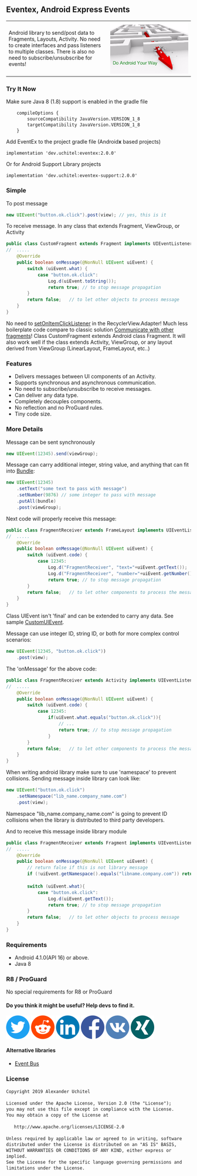 ##  Eventex, Android Express Events

<table border="0">
 <tr>
    <td width="55%">Android library to send/post data to Fragments, Layouts, Activity.
No need to create interfaces and pass listeners to multiple classes.
There is also no need to subscribe/unsubscribe for events!
</td>
    <td width="45%"><img width="100%" src="icons/eventex-android-library-256.png"></td>
</table>

### Try It Now
Make sure Java 8 (1.8) support is enabled in the gradle file
```
    compileOptions {
        sourceCompatibility JavaVersion.VERSION_1_8
        targetCompatibility JavaVersion.VERSION_1_8
    }
```
Add EventEx to the project gradle file (Android**x** based projects)
```
implementation 'dev.uchitel:eventex:2.0.0'
```

Or for Android Support Library projects
```
implementation 'dev.uchitel:eventex-support:2.0.0'
```

### Simple
To post message
``` java
new UIEvent("button.ok.click").post(view); // yes, this is it
```
To receive message. In any class that extends Fragment, ViewGroup, or Activity
``` java
public class CustomFragment extends Fragment implements UIEventListener {
//  .....
    @Override
    public boolean onMessage(@NonNull UIEvent uiEvent) {
        switch (uiEvent.what) {
            case "button.ok.click":
                Log.d(uiEvent.toString());
                return true; // to stop message propagation
        }
        return false;   // to let other objects to process message
    }
}
```
No need to <a href="https://newfivefour.com/android-item-click-listener-recyclerview.html">setOnItemClickListener</a> in the RecyclerView.Adapter! Much less boilerplate code compare to classic solution
<a href="https://developer.android.com/training/basics/fragments/communicating.html">Communicate with other fragments</a>!
Class CustomFragment extends Android class Fragment. It will also
work well if the class extends Activity, ViewGroup, or any layout
derived from ViewGroup (LinearLayout, FrameLayout, etc..)

### Features
- Delivers messages between UI components of an Activity.
- Supports synchronous and asynchronous communication.
- No need to subscribe/unsubscribe to receive messages.
- Can deliver any data type.
- Completely decouples components.
- No reflection and no ProGuard rules.
- Tiny code size.

### More Details
Message can be sent synchronously
``` java
new UIEvent(12345).send(viewGroup);
```

Message can carry additional integer, string value, and anything that can fit into [Bundle](https://developer.android.com/reference/android/os/Bundle):
``` java
new UIEvent(12345)
    .setText("some text to pass with message")
    .setNumber(9876) // some integer to pass with message
    .putAll(bundle)
    .post(viewGroup);
```
Next code will properly receive this message:
``` java
public class FragmentReceiver extends FrameLayout implements UIEventListener {
//  .....
    @Override
    public boolean onMessage(@NonNull UIEvent uiEvent) {
        switch (uiEvent.code) {
            case 12345:
                Log.d("FragmentReceiver", "text="+uiEvent.getText());
                Log.d("FragmentReceiver", "number="+uiEvent.getNumber());
                return true; // to stop message propagation
        }
        return false;   // to let other components to process the message
    }
}
```
Class UIEvent isn't 'final' and can be extended to carry any data. See sample [CustomUIEvent](/eventexapplication/src/main/java/com/example/testapplication/CustomEventSender.kt).

Message can use integer ID, string ID, or both for more complex control scenarios:
``` java
new UIEvent(12345, "button.ok.click"))
    .post(view);
```
The 'onMessage' for the above code:
``` java
public class FragmentReceiver extends Activity implements UIEventListener {
//  .....
    @Override
    public boolean onMessage(@NonNull UIEvent uiEvent) {
        switch (uiEvent.code) {
            case 12345:
                if(uiEvent.what.equals("button.ok.click")){
                    // ...
                    return true; // to stop message propagation
                }
        }
        return false;   // to let other components to process the message
    }
}
```

When writing android library make sure to use 'namespace' to prevent collisions. Sending message inside library can look like:
``` java
new UIEvent("button.ok.click")
    .setNamespace("lib_name.company_name.com")
    .post(view);
```
Namespace "lib_name.company_name.com" is going to prevent ID collisions
when the library is distributed to third party developers.

And to receive this message inside library module
``` java
public class FragmentReceiver extends Fragment implements UIEventListener {
//  .....
    @Override
    public boolean onMessage(@NonNull UIEvent uiEvent) {
        // return false if this is not library message
        if (!uiEvent.getNamespace().equals("libname.company.com")) return false;

        switch (uiEvent.what){
            case "button.ok.click":
                Log.d(uiEvent.getText());
                return true; // to stop message propagation
        }
        return false;   // to let other objects to process message
    }
}
```

### Requirements
- Android 4.1.0(API 16) or above.
- Java 8

### R8 / ProGuard
No special requirements for R8 or ProGuard

#### Do you think it might be useful? Help devs to find it.
[<img src="icons/twitter.png" width=64>](https://twitter.com/intent/tweet?text=Amazing%20Android%20library.%20Try%20it!&url=https://github.com/uchitel/eventex&hashtags=androiddev,library)
[<img src="icons/reddit.png" width=64>](http://www.reddit.com/submit?url=https://github.com/uchitel/eventex&title=Amazing%20Android%20library.%20Try%20it!)
[<img src="icons/linkedin.png" width=64>](https://www.linkedin.com/shareArticle?mini=true&url=https://github.com/uchitel/eventex&title=Android%20Must%20Use%20Library&summary=Delete%20all%20those%20listeners%20from%20your%20Android%20application!&source=https://github.com/uchitel/eventex)
[<img src="icons/facebook.png" width=64>](https://www.facebook.com/sharer/sharer.php?u=https://github.com/uchitel/eventex)
[<img src="icons/vkontakte.png" width=64>](https://vk.com/share.php?url=https://github.com/uchitel/eventex&title=Android%20Must%20Use%20Library&comment=Delete%20all%20those%20listeners%20from%20your%20Android%20application!&image=https://raw.githubusercontent.com/uchitel/eventex/master/icons/eventex-android-312.jpg&noparse=true)
[<img src="icons/xing.png" width=64>](https://www.xing.com/spi/shares/new?url=https://github.com/uchitel/eventex)

#### Alternative libraries
 - [Event Bus](https://github.com/greenrobot/EventBus)
 
### License

    Copyright 2019 Alexander Uchitel

    Licensed under the Apache License, Version 2.0 (the "License");
    you may not use this file except in compliance with the License.
    You may obtain a copy of the License at

       http://www.apache.org/licenses/LICENSE-2.0

    Unless required by applicable law or agreed to in writing, software
    distributed under the License is distributed on an "AS IS" BASIS,
    WITHOUT WARRANTIES OR CONDITIONS OF ANY KIND, either express or implied.
    See the License for the specific language governing permissions and
    limitations under the License.
